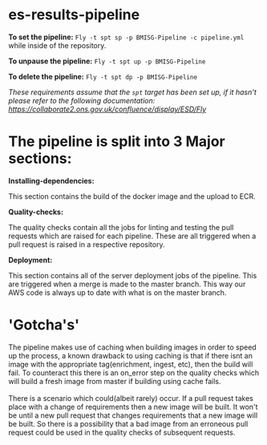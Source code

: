 # es-results-pipeline

**To set the pipeline:** `Fly -t spt sp -p BMISG-Pipeline -c pipeline.yml` while inside of
the repository.

**To unpause the pipeline:** `Fly -t spt up -p BMISG-Pipeline`

**To delete the pipeline:** `Fly -t spt dp -p BMISG-Pipeline`

_These requirements assume that the `spt` target has been set up, if it hasn't please refer
to the following documentation: https://collaborate2.ons.gov.uk/confluence/display/ESD/Fly_

# The pipeline is split into 3 Major sections:

**Installing-dependencies:**

This section contains the build of the docker image and the upload to ECR.

**Quality-checks:**

The quality checks contain all the jobs for linting and testing the pull requests which 
are raised for each pipeline. These are all triggered when a pull request is raised in a
respective repository.

**Deployment:**

This section contains all of the server deployment jobs of the pipeline. This are 
triggered when a merge is made to the master branch. This way our AWS code is always up to 
date with what is on the master branch.

# 'Gotcha's'

The pipeline makes use of caching when building images in order to speed up the process, a known drawback to using caching is that if there isnt an image with the appropriate tag(enrichment, ingest, etc), then the build will fail. To counteract this there is an on_error step on the quality checks which will build a fresh image from master if building using cache fails.<br>
<br>
There is a scenario which could(albeit rarely) occur. If a pull request takes place with a change of requirements then a new image will be built. It won't be until a new pull request that changes requirements that a new image will be built. So there is a possibility that a bad image from an erroneous pull request could be used in the quality checks of subsequent requests.
